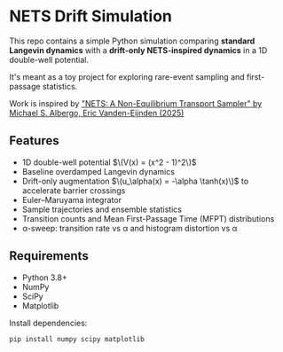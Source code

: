 # NETS Drift Simulation

This repo contains a simple Python simulation comparing **standard Langevin dynamics** with a **drift-only NETS-inspired dynamics** in a 1D double-well potential.  

It's meant as a toy project for exploring rare-event sampling and first-passage statistics.

Work is inspired by ["NETS: A Non-Equilibrium Transport Sampler" by Michael S. Albergo, Eric Vanden-Eijnden (2025)](https://arxiv.org/abs/2410.02711)

## Features

- 1D double-well potential $\(V(x) = (x^2 - 1)^2\)$
- Baseline overdamped Langevin dynamics
- Drift-only augmentation $\(u_\alpha(x) = -\alpha \tanh(x)\)$ to accelerate barrier crossings
- Euler–Maruyama integrator
- Sample trajectories and ensemble statistics
- Transition counts and Mean First-Passage Time (MFPT) distributions
- α-sweep: transition rate vs α and histogram distortion vs α

## Requirements

- Python 3.8+
- NumPy
- SciPy
- Matplotlib

Install dependencies:

```bash
pip install numpy scipy matplotlib
